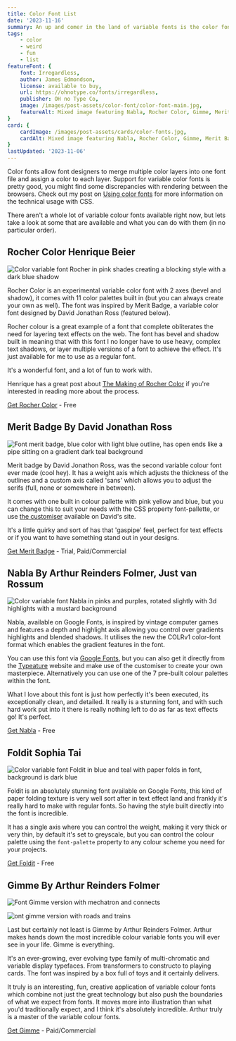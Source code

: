 ```yaml
---
title: Color Font List
date: '2023-11-16'
summary: An up and comer in the land of variable fonts is the color font variable font! You'll be amazed and what these fonts give you out of the box.
tags:
    - color
    - weird
    - fun
    - list
featureFont: {
    font: Irregardless, 
    author: James Edmondson,
    license: available to buy,
    url: https://ohnotype.co/fonts/irregardless,
    publisher: OH no Type Co,   
    image: /images/post-assets/color-font/color-font-main.jpg,
    featureAlt: Mixed image featuring Nabla, Rocher Color, Gimme, Merit Badge and Fold It fonts
}
card: {
    cardImage: /images/post-assets/cards/color-fonts.jpg,
    cardAlt: Mixed image featuring Nabla, Rocher Color, Gimme, Merit Badge and Fold It fonts on an angle
}
lastUpdated: '2023-11-06'
---
```


Color fonts allow font designers to merge multiple color layers into one font file and assign a color to each layer. Support for variable color fonts is pretty good, you might find some discrepancies with rendering between the browsers. Check out my post on [Using color fonts](/posts/using-color-fonts) for more information on the technical usage with CSS.

There aren't a whole lot of variable colour fonts available right now, but lets take a look at some that are available and what you can do with them (in no particular order).

## Rocher Color <span class="author">Henrique Beier</span>

![Color variable font Rocher in pink shades creating a blocking style with a dark blue shadow](/images/post-assets/color-font/rocher-color.jpg)

Rocher Color is an experimental variable color font with 2 axes (bevel and shadow), it comes with 11 color palettes built in (but you can always create your own as well). The font was inspired by Merit Badge, a variable color font designed by David Jonathan Ross (featured below).

Rocher colour is a great example of a font that complete obliterates the need for layering text effects on the web. The font has bevel and shadow built in meaning that with this font I no longer have to use heavy, complex text shadows, or layer multiple versions of a font to achieve the effect. It's just available for me to use as a regular font. 

It's a wonderful font, and a lot of fun to work with.

Henrique has a great post about [The Making of Rocher Color](https://www.harbortype.com/rocher-color-making-a-variable-color-font/) if you're interested in reading more about the process.

[Get Rocher Color](https://www.harbortype.com/fonts/rocher-color/) - Free


## Merit Badge <span class="author">By David Jonathan Ross</span>

![Font merit badge, blue color with light blue outline, has open ends like a pipe sitting on a gradient dark teal background](/images/post-assets/color-font/merit-badge.jpg)

Merit badge by David Jonathon Ross, was the second variable colour font ever made (cool hey). It has a weight axis which adjusts the thickness of the outlines and a custom axis called 'sans' which allows you to adjust the serifs (full, none or somewhere in between). 

It comes with one built in colour pallette with pink yellow and blue, but you can change this to suit your needs with the CSS property font-pallette, or use [the customiser](https://tools.djr.com/color-font-customizer/) available on David's site. 

It's a little quirky and sort of has that 'gaspipe' feel, perfect for text effects or if you want to have something stand out in your designs.

[Get Merit Badge](https://djr.com/merit-badge/) - Trial, Paid/Commercial


## Nabla  <span class="author">By Arthur Reinders Folmer, Just van Rossum</span>

![Color variable font Nabla in pinks and purples, rotated slightly with 3d highlights with a mustard background](/images/post-assets/color-font/nabla-color.jpg)

Nabla, available on Google Fonts, is inspired by vintage computer games and features a depth and highlight axis allowing you control over gradients highlights and blended shadows. It utilises the new the COLRv1 color-font format which enables the gradient features in the font.

You can use this font via [Google Fonts](https://fonts.google.com/specimen/Nabla?vfonly=true&coloronly=true), but you can also get it directly from the [Typeature](https://nabla.typearture.com/) website and make use of the customiser to create your own masterpiece. Alternatively you can use one of the 7 pre-built colour palettes within the font. 

What I love about this font is just how perfectly it's been executed, its exceptionally clean, and detailed. It really is a stunning font, and with such hard work put into it there is really nothing left to do as far as text effects go! It's perfect.

[Get Nabla](https://fonts.google.com/specimen/Nabla?vfonly=true&coloronly=true) - Free

## Foldit  <span class="author">Sophia Tai</span>


![Color variable font Foldit in blue and teal with paper folds in font, background is dark blue](/images/post-assets/color-font/foldit-color.jpg)

Foldit is an absolutely stunning font available on Google Fonts, this kind of paper folding texture is very well sort after in text effect land and frankly it's really hard to make with regular fonts. So having the style built directly into the font is incredible.

It has a single axis where you can control the weight, making it very thick or very thin, by default it's set to greyscale, but you can control the colour palette using the `font-palette` property to any colour scheme you need for your projects. 

[Get Foldit](https://fonts.google.com/specimen/Foldit?vfonly=true&coloronly=true) - Free

## Gimme <span class="author">By Arthur Reinders Folmer</span>

![Font Gimme version with mechatron and connects](/images/post-assets/color-font/gimme.jpg)

![ont gimme version with roads and trains](/images/post-assets/color-font/gimme-2.jpg)

Last but certainly not least is Gimme by Arthur Reinders Folmer. Arthur makes hands down the most incredible colour variable fonts you will ever see in your life. Gimme is everything. 

It's an ever-growing, ever evolving type family of multi-chromatic and variable display typefaces. From transformers to constructo to playing cards. The font was inspired by a box full of toys and it certainly delivers. 

It truly is an interesting, fun, creative application of variable colour fonts which combine not just the great technology but also push the boundaries of what we expect from fonts. It moves more into illustration than what you'd traditionally expect, and I think it's absolutely incredible. Arthur truly is a master of the variable colour fonts.

[Get Gimme](https://www.futurefonts.xyz/typearture/gimme) - Paid/Commercial
